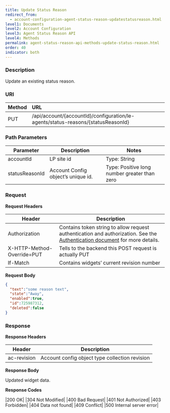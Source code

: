```yaml
---
title: Update Status Reason
redirect_from:
  - account-configuration-agent-status-reason-updatestatusreason.html
level1: Documents
level2: Account Configuration
level3: Agent Status Reason API
level4: Methods
permalink: agent-status-reason-api-methods-update-status-reason.html
order: 40
indicator: both
---
```



### Description

Update an existing status reason.

### URI

| Method | URL |
| :-------- | :------ |
| PUT | /api/account/{accountId}/configuration/le-agents/status-reasons/{statusReasonId} |


### Path Parameters

|Parameter | Description | Notes|
|--- | --- | ---|
|accountId | LP site id | Type: String|
|statusReasonId | Account Config object’s unique id. | Type: Positive long number greater than zero|

### Request

**Request Headers**

| Header | Description |
| --- | --- |
|Authorization |Contains token string to allow request authentication and authorization. See the [Authentication document](guides-authentication-introduction.html) for more details. |
|X-HTTP-Method-Override=PUT | Tells to the backend this POST request is actually PUT |
| If-Match | Contains widgets’ current revision number |

**Request Body**

```json
{
  "text":"some reason text",
  "state":"Away",
  "enabled":true,
  "id":725987312,
  "deleted":false
}
```

### Response

**Response Headers**

|Header | Description|
|--- | ---|
|ac-revision | Account config object type collection revision|

**Response Body**

Updated widget data.

**Response Codes**

|200 OK|
|304 Not Modified|
|400 Bad Request|
|401 Not Authorized|
|403 Forbidden|
|404 Data not found|
|409 Conflict|
|500 Internal server error|
